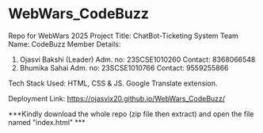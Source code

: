 # WebWars_CodeBuzz
Repo for WebWars 2025
Project Title: ChatBot-Ticketing System
Team Name: CodeBuzz
Member Details: 
1. Ojasvi Bakshi (Leader)
   Adm. no: 23SCSE1010260
   Contact: 8368066548
2. Bhumika Sahai 
   Adm. no: 23SCSE1010766
   Contact: 9559255866

Tech Stack Used: 
HTML, CSS & JS.
Google Translate extension.

Deployment Link: https://ojasvix20.github.io/WebWars_CodeBuzz/

***Kindly download the whole repo (zip file then extract) and open the file named "index.html" ***
